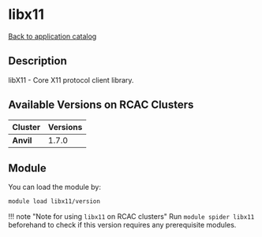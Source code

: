 # libx11

[Back to application catalog](../app_catalog.md)

## Description
libX11 - Core X11 protocol client library.

## Available Versions on RCAC Clusters
|Cluster|Versions|
|---|---|
|**Anvil**|1.7.0|

## Module
You can load the module by:

```bash
module load libx11/version
```

!!! note "Note for using `libx11` on RCAC clusters"
    Run `module spider libx11` beforehand to check if this version requires any prerequisite modules.
